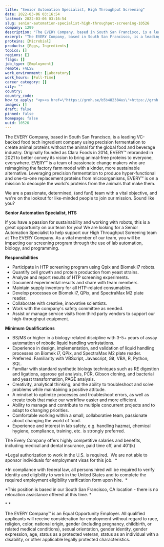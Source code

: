 ```yaml
---
title: "Senior Automation Specialist, High Throughput Screening"
date: 2022-03-06 03:16:54
lastmod: 2022-03-06 03:16:54
slug: senior-automation-specialist-high-throughput-screening-10526
company: 1299
description: "The EVERY Company, based in South San Francisco, is a leading VC-backed food tech ingredient company using precision fermentation to create animal proteins without the animal for the global food and beverage industry. Originally founded as Clara Foods in 2014, EVERY™ rebranded in 2021 to better convey its vision to bring animal-free proteins to everyone, everywhere. EVERY™ is a team of passionate change makers who are reimagining the factory farm model with a kinder, more sustainable alternative."
excerpt: "The EVERY Company, based in South San Francisco, is a leading VC-backed food tech ingredient company using precision fermentation to create animal proteins without the animal for the global food and beverage industry. Originally founded as Clara Foods in 2014, EVERY™ rebranded in 2021 to better convey its vision to bring animal-free proteins to everyone, everywhere. EVERY™ is a team of passionate change makers who are reimagining the factory farm model with a kinder, more sustainable alternative."
proteins: [Microbial]
products: [Eggs, Ingredients]
topics: []
regions: []
flags: []
job_type: [Employment]
remote: FALSE
work_environment: [Laboratory]
work_hours: [Full-Time]
career_category: []
city: ""
country: 
country_code: 
how_to_apply: "<p><a href=\"https://grnh.se/b5b482384us\">https://grnh.se/b5b482384us</a></p>"
images: []
draft: false
pinned: false
homepage: false
uuid: 10526
---
```

The EVERY Company, based in South San Francisco, is a leading VC-backed
food tech ingredient company using precision fermentation to create
animal proteins without the animal for the global food and beverage
industry. Originally founded as Clara Foods in 2014, EVERY™ rebranded in
2021 to better convey its vision to bring animal-free proteins to
everyone, everywhere. EVERY™ is a team of passionate change makers who
are reimagining the factory farm model with a kinder, more sustainable
alternative. Leveraging precision fermentation to produce
hyper-functional and one-to-one replacement proteins from
microorganisms, EVERY™ is on a mission to decouple the world's proteins
from the animals that make them.

We are a passionate, determined, (and fun!) team with a vital objective,
and we\'re on the lookout for like-minded people to join our mission.
Sound like you?

**Senior Automation Specialist, HTS**

If you have a passion for sustainability and working with robots, this
is a great opportunity on our team for you! We are looking for a Senior
Automation Specialist to help support our High Throughput Screening team
at The EVERY Company. As a vital member of our team, you will be
impacting our screening program through the use of lab automation,
biology, and programming. 

**Responsibilities**

-   Participate in HTP screening program using Qpix and Biomek i7
    robots.
-   Quantify cell growth and protein production from yeast strains.
-   Analyze and report results of HTP screening experiments.
-   Document experimental results and share with team members.
-   Maintain supply inventory for all HTP-related consumables.
-   Develop processes on Biomek i7, QPix, and SpectraMax M2 plate
    reader.  
-   Collaborate with creative, innovative scientists.
-   Work with the company's safety committee as needed.
-   Assist or manage service visits from third party vendors to support
    our high-throughput equipment. 

**Minimum Qualifications**

-   BS/MS or higher in a biology-related discipline with 3-5+ years of
    assay automation of robotic liquid handling workstations.
-   Experience in design, implementation, and validation of liquid
    handling processes on Biomek i7, QPix, and SpectraMax M2 plate
    reader.  
-   Preferred: Familiarity with VBScript, Javascript, Git, VBA, R,
    Python, SQL.
-   Familiar with standard synthetic biology techniques such as RE
    digestion and ligations, agarose gel analysis, PCR, Gibson cloning,
    and bacterial and yeast transformation, PAGE analysis.
-   Creativity, analytical thinking, and the ability to troubleshoot and
    solve problems while maintaining a positive attitude.
-   A mindset to optimize processes and troubleshoot errors, as well as
    create tools that make our workflow easier and more efficient.
-   Ability to manage and contribute to multiple concurrent projects and
    to adapt to changing priorities.
-   Comfortable working within a small, collaborative team, passionate
    about changing the world of food.
-   Experience and interest in lab safety, e.g. handling hazmat,
    chemical hygiene, compliance, training, etc. is strongly preferred.

The Every Company offers highly competitive salaries and benefits,
including medical and dental insurance, paid time off, and 401(k) 

*Legal authorization to work in the U.S. is required.  We are not able
to sponsor individuals for employment visas for this job.  *

*In compliance with federal law, all persons hired will be required to
verify identity and eligibility to work in the United States and to
complete the required employment eligibility verification form upon
hire.  *

*This position is based in our South San Francisco, CA location - there
is no relocation assistance offered at this time. *

* *

The EVERY Company™ is an Equal Opportunity Employer. All qualified
applicants will receive consideration for employment without regard to
race, religion, color, national origin, gender (including pregnancy,
childbirth, or related medical conditions), sexual orientation, gender
identity, gender expression, age, status as a protected veteran, status
as an individual with a disability, or other applicable legally
protected characteristics.
